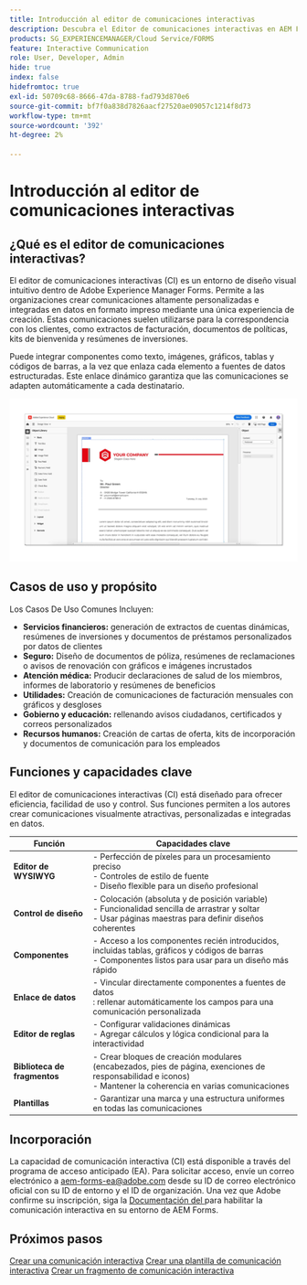 ```yaml
---
title: Introducción al editor de comunicaciones interactivas
description: Descubra el Editor de comunicaciones interactivas en AEM Forms. Conozca las funciones clave, los pasos de incorporación y los casos de uso reales para crear comunicaciones dinámicas y personalizadas.
products: SG_EXPERIENCEMANAGER/Cloud Service/FORMS
feature: Interactive Communication
role: User, Developer, Admin
hide: true
index: false
hidefromtoc: true
exl-id: 50709c68-8666-47da-8788-fad793d870e6
source-git-commit: bf7f0a838d7826aacf27520ae09057c1214f8d73
workflow-type: tm+mt
source-wordcount: '392'
ht-degree: 2%

---
```


# Introducción al editor de comunicaciones interactivas

## ¿Qué es el editor de comunicaciones interactivas?

El editor de comunicaciones interactivas (CI) es un entorno de diseño visual intuitivo dentro de Adobe Experience Manager Forms. Permite a las organizaciones crear comunicaciones altamente personalizadas e integradas en datos en formato impreso mediante una única experiencia de creación. Estas comunicaciones suelen utilizarse para la correspondencia con los clientes, como extractos de facturación, documentos de políticas, kits de bienvenida y resúmenes de inversiones.

Puede integrar componentes como texto, imágenes, gráficos, tablas y códigos de barras, a la vez que enlaza cada elemento a fuentes de datos estructuradas. Este enlace dinámico garantiza que las comunicaciones se adapten automáticamente a cada destinatario.

![Buscar documento CI](/help/forms/interactive-communication/assets/introimg.png)

## Casos de uso y propósito

Los Casos De Uso Comunes Incluyen:

* **Servicios financieros:** generación de extractos de cuentas dinámicas, resúmenes de inversiones y documentos de préstamos personalizados por datos de clientes
* **Seguro:** Diseño de documentos de póliza, resúmenes de reclamaciones o avisos de renovación con gráficos e imágenes incrustados
* **Atención médica:** Producir declaraciones de salud de los miembros, informes de laboratorio y resúmenes de beneficios
* **Utilidades:** Creación de comunicaciones de facturación mensuales con gráficos y desgloses
* **Gobierno y educación:** rellenando avisos ciudadanos, certificados y correos personalizados
* **Recursos humanos:** Creación de cartas de oferta, kits de incorporación y documentos de comunicación para los empleados

## Funciones y capacidades clave

El editor de comunicaciones interactivas (CI) está diseñado para ofrecer eficiencia, facilidad de uso y control. Sus funciones permiten a los autores crear comunicaciones visualmente atractivas, personalizadas e integradas en datos.

| **Función** | **Capacidades clave** |
|--------------------------------------|---------------------------------------------------------------------------------------|
| **Editor de WYSIWYG** | - Perfección de píxeles para un procesamiento preciso <br> - Controles de estilo de fuente <br> - Diseño flexible para un diseño profesional |
| **Control de diseño** | - Colocación (absoluta y de posición variable) <br> - Funcionalidad sencilla de arrastrar y soltar <br> - Usar páginas maestras para definir diseños coherentes |
| **Componentes** | - Acceso a los componentes recién introducidos, incluidas tablas, gráficos y códigos de barras <br> - Componentes listos para usar para un diseño más rápido |
| **Enlace de datos** | - Vincular directamente componentes a fuentes de datos <br>: rellenar automáticamente los campos para una comunicación personalizada |
| **Editor de reglas** | - Configurar validaciones dinámicas <br> - Agregar cálculos y lógica condicional para la interactividad |
| **Biblioteca de fragmentos** | - Crear bloques de creación modulares (encabezados, pies de página, exenciones de responsabilidad e iconos) <br> - Mantener la coherencia en varias comunicaciones |
| **Plantillas** | - Garantizar una marca y una estructura uniformes en todas las comunicaciones |

## Incorporación

La capacidad de comunicación interactiva (CI) está disponible a través del programa de acceso anticipado (EA). Para solicitar acceso, envíe un correo electrónico a [aem-forms-ea@adobe.com](mailto:aem-forms-ea@adobe.com) desde su ID de correo electrónico oficial con su ID de entorno y el ID de organización. Una vez que Adobe confirme su inscripción, siga la [Documentación del ](/help/forms/setup-forms-cloud-service.md) para habilitar la comunicación interactiva en su entorno de AEM Forms.

## Próximos pasos

[Crear una comunicación interactiva](/help/forms/interactive-communication/create-interactive-communication.md)
[Crear una plantilla de comunicación interactiva](/help/forms/interactive-communication/create-interactive-communication-template.md)
[Crear un fragmento de comunicación interactiva](/help/forms/interactive-communication/create-interactive-communication-fragment.md)

<!-- 
## Where to Find IC Documentation, Samples, and Tutorials

Whether you're just getting started or looking to build complex communications, Adobe offers extensive learning resources:
[Note: we'll add resources afterwards, below is just the format]

* Official Documentation:

[Create your first interactive communication]()
AEM Forms Interactive Communication Guide

* Tutorials & Videos:
Visit Adobe Experience League and explore the "Forms" section for step-by-step videos and use-case-based tutorials.
-->
